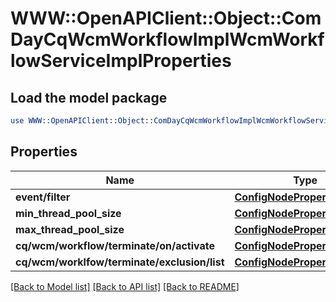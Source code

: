 # WWW::OpenAPIClient::Object::ComDayCqWcmWorkflowImplWcmWorkflowServiceImplProperties

## Load the model package
```perl
use WWW::OpenAPIClient::Object::ComDayCqWcmWorkflowImplWcmWorkflowServiceImplProperties;
```

## Properties
Name | Type | Description | Notes
------------ | ------------- | ------------- | -------------
**event/filter** | [**ConfigNodePropertyString**](ConfigNodePropertyString.md) |  | [optional] 
**min_thread_pool_size** | [**ConfigNodePropertyInteger**](ConfigNodePropertyInteger.md) |  | [optional] 
**max_thread_pool_size** | [**ConfigNodePropertyInteger**](ConfigNodePropertyInteger.md) |  | [optional] 
**cq/wcm/workflow/terminate/on/activate** | [**ConfigNodePropertyBoolean**](ConfigNodePropertyBoolean.md) |  | [optional] 
**cq/wcm/worklfow/terminate/exclusion/list** | [**ConfigNodePropertyArray**](ConfigNodePropertyArray.md) |  | [optional] 

[[Back to Model list]](../README.md#documentation-for-models) [[Back to API list]](../README.md#documentation-for-api-endpoints) [[Back to README]](../README.md)



